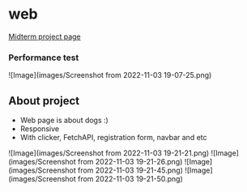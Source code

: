 # web
[Midterm project page](https://sharabidinov.github.io/web/)

### Performance test
![Image](images/Screenshot from 2022-11-03 19-07-25.png)

## About project
* Web page is about dogs :)
* Responsive
* With clicker, FetchAPI, registration form, navbar and etc

![Image](images/Screenshot from 2022-11-03 19-21-21.png)
![Image](images/Screenshot from 2022-11-03 19-21-26.png)
![Image](images/Screenshot from 2022-11-03 19-21-45.png)
![Image](images/Screenshot from 2022-11-03 19-21-50.png)